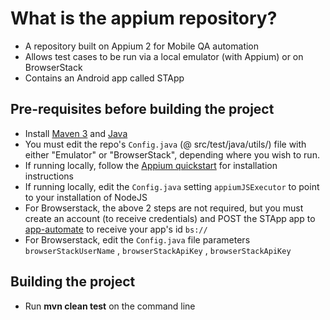 # What is the appium repository?

- A repository built on Appium 2 for Mobile QA automation
- Allows test cases to be run via a local emulator (with Appium) or on BrowserStack
- Contains an Android app called STApp

## Pre-requisites before building the project

- Install [Maven 3](https://maven.apache.org/index.html) and [Java](https://www.oracle.com/java/technologies/downloads/)
- You must edit the repo's `Config.java` (@ src/test/java/utils/) file with either "Emulator" or "BrowserStack", depending where you wish to run.
- If running locally, follow the [Appium quickstart](https://appium.io/docs/en/latest/quickstart/) for installation instructions
- If running locally, edit the `Config.java` setting `appiumJSExecutor` to point to your installation of NodeJS
- For Browserstack, the above 2 steps are not required, but you must create an account (to receive credentials) and POST the STApp app to [app-automate](https://www.browserstack.com/docs/app-automate/api-reference/appium/apps#upload-an-app) to receive your app's id `bs://`
- For Browserstack, edit the `Config.java` file parameters `browserStackUserName` , `browserStackApiKey` , `browserStackApiKey`

## Building the project

- Run **mvn clean test** on the command line
